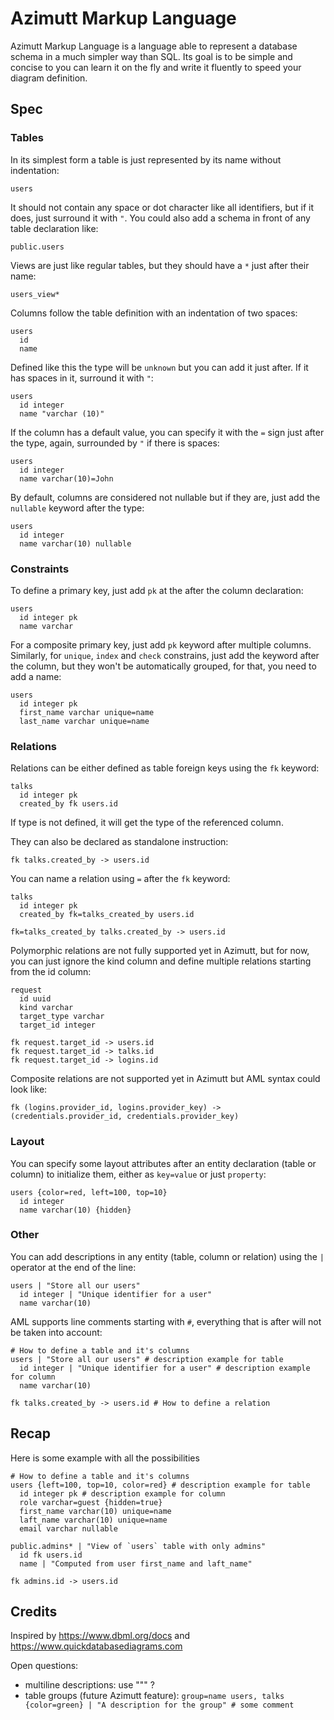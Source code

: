 # Azimutt Markup Language

Azimutt Markup Language is a language able to represent a database schema in a much simpler way than SQL.
Its goal is to be simple and concise to you can learn it on the fly and write it fluently to speed your diagram definition.

## Spec

### Tables

In its simplest form a table is just represented by its name without indentation:

```
users
```

It should not contain any space or dot character like all identifiers, but if it does, just surround it with `"`.
You could also add a schema in front of any table declaration like:

```
public.users
```

Views are just like regular tables, but they should have a `*` just after their name:

```
users_view*
```

Columns follow the table definition with an indentation of two spaces:

```
users
  id
  name
```

Defined like this the type will be `unknown` but you can add it just after. If it has spaces in it, surround it with `"`:

```
users
  id integer
  name "varchar (10)"
```

If the column has a default value, you can specify it with the `=` sign just after the type, again, surrounded by `"` if there is spaces:

```
users
  id integer
  name varchar(10)=John
```

By default, columns are considered not nullable but if they are, just add the `nullable` keyword after the type:

```
users
  id integer
  name varchar(10) nullable
```

### Constraints

To define a primary key, just add `pk` at the after the column declaration:

```
users
  id integer pk
  name varchar
```

For a composite primary key, just add `pk` keyword after multiple columns.
Similarly, for `unique`, `index` and `check` constrains, just add the keyword after the column, but they won't be automatically grouped, for that, you need to add a name:

```
users
  id integer pk
  first_name varchar unique=name
  last_name varchar unique=name
```

### Relations

Relations can be either defined as table foreign keys using the `fk` keyword:

```
talks
  id integer pk
  created_by fk users.id
```

If type is not defined, it will get the type of the referenced column.

They can also be declared as standalone instruction:

```
fk talks.created_by -> users.id
```

You can name a relation using `=` after the `fk` keyword:

```
talks
  id integer pk
  created_by fk=talks_created_by users.id

fk=talks_created_by talks.created_by -> users.id
```

Polymorphic relations are not fully supported yet in Azimutt, but for now, you can just ignore the kind column and define multiple relations starting from the id column:

```
request
  id uuid
  kind varchar
  target_type varchar
  target_id integer

fk request.target_id -> users.id
fk request.target_id -> talks.id
fk request.target_id -> logins.id
```

Composite relations are not supported yet in Azimutt but AML syntax could look like:

```
fk (logins.provider_id, logins.provider_key) -> (credentials.provider_id, credentials.provider_key)
```


### Layout

You can specify some layout attributes after an entity declaration (table or column) to initialize them, either as `key=value` or just `property`:

```
users {color=red, left=100, top=10}
  id integer
  name varchar(10) {hidden}
```

### Other

You can add descriptions in any entity (table, column or relation) using the `|` operator at the end of the line:

```
users | "Store all our users"
  id integer | "Unique identifier for a user"
  name varchar(10)
```

AML supports line comments starting with `#`, everything that is after will not be taken into account:

```
# How to define a table and it's columns
users | "Store all our users" # description example for table
  id integer | "Unique identifier for a user" # description example for column
  name varchar(10)

fk talks.created_by -> users.id # How to define a relation
```

## Recap

Here is some example with all the possibilities

```
# How to define a table and it's columns
users {left=100, top=10, color=red} # description example for table
  id integer pk # description example for column
  role varchar=guest {hidden=true}
  first_name varchar(10) unique=name
  laft_name varchar(10) unique=name
  email varchar nullable
  
public.admins* | "View of `users` table with only admins"
  id fk users.id
  name | "Computed from user first_name and laft_name"
  
fk admins.id -> users.id
```

## Credits

Inspired by https://www.dbml.org/docs and https://www.quickdatabasediagrams.com

Open questions:
- multiline descriptions: use """ ?
- table groups (future Azimutt feature): `group=name users, talks {color=green} | "A description for the group" # some comment`
